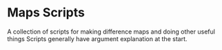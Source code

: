 # Maps Scripts
A collection of scripts for making difference maps and doing other useful things
Scripts generally have argument explanation at the start. 



